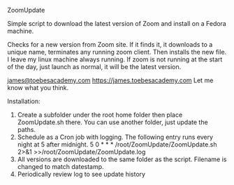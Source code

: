 ZoomUpdate

Simple script to download the latest version of Zoom  and install on a Fedora machine.

Checks for a new version from Zoom site.  If it finds it,  it downloads to a unique name,  terminates any running zoom client.  Then installs the new file.  I leave my linux machine always running.   If zoom is not running at the start of the day,  just launch as normal, it will be the latest version.

james@toebesacademy.com
https://james.toebesacademy.com
Let me know what you think.

Installation:
1. Create a subfolder under the root home folder then place ZoomUpdate.sh there.  You can use another folder, just update the paths.
2. Schedule as a Cron job with logging.  The following entry runs every night at 5 after midnight.
    5 0 * * *  /root/ZoomUpdate/ZoomUpdate.sh 2>&1 >>/root/ZoomUpdate/ZoomUpdate.log
3. All versions are downloaded to the same folder as the script.   Filename is changed to match datestamp.
4. Periodically review log to see update history

